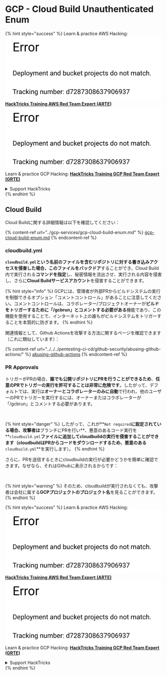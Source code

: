 # GCP - Cloud Build Unauthenticated Enum

{% hint style="success" %}
Learn & practice AWS Hacking:<img src="../../../.gitbook/assets/image (1) (1).png" alt="" data-size="line">[**HackTricks Training AWS Red Team Expert (ARTE)**](https://training.hacktricks.xyz/courses/arte)<img src="../../../.gitbook/assets/image (1) (1).png" alt="" data-size="line">\
Learn & practice GCP Hacking: <img src="../../../.gitbook/assets/image (2).png" alt="" data-size="line">[**HackTricks Training GCP Red Team Expert (GRTE)**<img src="../../../.gitbook/assets/image (2).png" alt="" data-size="line">](https://training.hacktricks.xyz/courses/grte)

<details>

<summary>Support HackTricks</summary>

* Check the [**subscription plans**](https://github.com/sponsors/carlospolop)!
* **Join the** 💬 [**Discord group**](https://discord.gg/hRep4RUj7f) or the [**telegram group**](https://t.me/peass) or **follow** us on **Twitter** 🐦 [**@hacktricks\_live**](https://twitter.com/hacktricks\_live)**.**
* **Share hacking tricks by submitting PRs to the** [**HackTricks**](https://github.com/carlospolop/hacktricks) and [**HackTricks Cloud**](https://github.com/carlospolop/hacktricks-cloud) github repos.

</details>
{% endhint %}

## Cloud Build

Cloud Buildに関する詳細情報は以下を確認してください：

{% content-ref url="../gcp-services/gcp-cloud-build-enum.md" %}
[gcp-cloud-build-enum.md](../gcp-services/gcp-cloud-build-enum.md)
{% endcontent-ref %}

### cloudbuild.yml

**`cloudbuild.yml`**という名前のファイルを含むリポジトリに対する書き込みアクセスを侵害した場合、このファイルを**バックドア**することができ、Cloud Build内で実行される**コマンドを指定**し、秘密情報を流出させ、実行される内容を侵害し、さらに**Cloud Buildサービスアカウント**を侵害することができます。

{% hint style="info" %}
GCPには、管理者が外部PRからビルドシステムの実行を制御できるオプション「コメントコントロール」があることに注意してください。コメントコントロールは、コラボレーター/プロジェクトオーナーが**ビルドをトリガーするために「/gcbrun」とコメントする必要がある**機能であり、この機能を使用することで、インターネット上の誰もがビルドシステムをトリガーすることを本質的に防ぎます。
{% endhint %}

関連情報として、Github Actionsを攻撃する方法に関するページを確認できます（これに類似しています）：

{% content-ref url="../../../pentesting-ci-cd/github-security/abusing-github-actions/" %}
[abusing-github-actions](../../../pentesting-ci-cd/github-security/abusing-github-actions/)
{% endcontent-ref %}

### PR Approvals

トリガーがPRの場合、**誰でも公開リポジトリにPRを行うことができるため**、**任意のPRでトリガーの実行を許可することは非常に危険です**。したがって、デフォルトでは、実行は**オーナーとコラボレーターのみに自動**で行われ、他のユーザーのPRでトリガーを実行するには、オーナーまたはコラボレーターが「/gcbrun」とコメントする必要があります。

<figure><img src="../../../.gitbook/assets/image (339).png" alt="" width="563"><figcaption></figcaption></figure>

{% hint style="danger" %}
したがって、これが**`Not required`**に設定されている場合、攻撃者は**ブランチにPRを行い**、悪意のあるコード実行を**`cloudbuild.yml`**ファイルに追加してcloudbuildの実行を侵害することができます（cloudbuildはPRからコードをダウンロードするため、悪意のある**`cloudbuild.yml`**を実行します）。
{% endhint %}

さらに、PRを送信するときにcloudbuildの実行が必要かどうかを簡単に確認できます。なぜなら、それはGithubに表示されるからです：

<figure><img src="../../../.gitbook/assets/image (340).png" alt=""><figcaption></figcaption></figure>

{% hint style="warning" %}
そのため、cloudbuildが実行されなくても、攻撃者は会社に属する**GCPプロジェクトのプロジェクト名**を見ることができます。
{% endhint %}

{% hint style="success" %}
Learn & practice AWS Hacking:<img src="../../../.gitbook/assets/image (1) (1).png" alt="" data-size="line">[**HackTricks Training AWS Red Team Expert (ARTE)**](https://training.hacktricks.xyz/courses/arte)<img src="../../../.gitbook/assets/image (1) (1).png" alt="" data-size="line">\
Learn & practice GCP Hacking: <img src="../../../.gitbook/assets/image (2).png" alt="" data-size="line">[**HackTricks Training GCP Red Team Expert (GRTE)**<img src="../../../.gitbook/assets/image (2).png" alt="" data-size="line">](https://training.hacktricks.xyz/courses/grte)

<details>

<summary>Support HackTricks</summary>

* Check the [**subscription plans**](https://github.com/sponsors/carlospolop)!
* **Join the** 💬 [**Discord group**](https://discord.gg/hRep4RUj7f) or the [**telegram group**](https://t.me/peass) or **follow** us on **Twitter** 🐦 [**@hacktricks\_live**](https://twitter.com/hacktricks\_live)**.**
* **Share hacking tricks by submitting PRs to the** [**HackTricks**](https://github.com/carlospolop/hacktricks) and [**HackTricks Cloud**](https://github.com/carlospolop/hacktricks-cloud) github repos.

</details>
{% endhint %}
